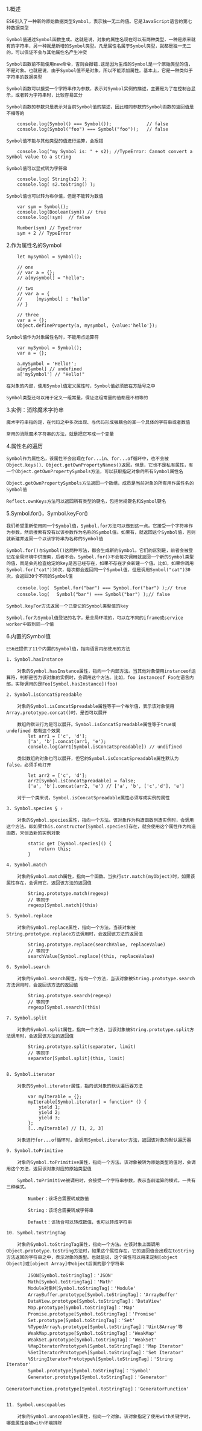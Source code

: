 1.概述

    ES6引入了一种新的原始数据类型Symbol，表示独一无二的值。它是JavaScript语言的第七种数据类型

    Symbol值通过Symbol函数生成。这就是说，对象的属性名现在可以有两种类型，一种是原来就有的字符串，另一种就是新增的Symbol类型。凡是属性名属于Symbol类型，就都是独一无二的，可以保证不会与其他属性名产生冲突

    Symbol函数前不能使用new命令，否则会报错.这是因为生成的Symbol是一个原始类型的值，不是对象。也就是说，由于Symbol值不是对象，所以不能添加属性。基本上，它是一种类似于字符串的数据类型

    Symbol函数可以接受一个字符串作为参数，表示对Symbol实例的描述，主要是为了在控制台显示，或者转为字符串时，比较容易区分

    Symbol函数的参数只是表示对当前Symbol值的描述，因此相同参数的Symbol函数的返回值是不相等的

        console.log(Symbol() === Symbol());             // false
        console.log(Symbol("foo") === Symbol("foo"));   // false

    Symbol值不能与其他类型的值进行运算，会报错

        console.log("my Symbol is: " + s2); //TypeError: Cannot convert a Symbol value to a string

    Symbol值可以显式转为字符串

        console.log( String(s2) );
        console.log( s2.toString() );

    Symbol值也可以转为布尔值，但是不能转为数值

        var sym = Symbol();
        console.log(Boolean(sym)) // true
        console.log(!sym)  // false

        Number(sym) // TypeError
        sym + 2 // TypeError

2.作为属性名的Symbol

        let mysymbol = Symbol();

        // one
        // var a = {};
        // a[mysymbol] = "hello";

        // two
        // var a = {
        //     [mysymbol] : "hello"
        // }

        // three
        var a = {};
        Object.defineProperty(a, mysymbol, {value:'hello'});

    Symbol值作为对象属性名时，不能用点运算符

        var mySymbol = Symbol();
        var a = {};

        a.mySymbol = 'Hello!';
        a[mySymbol] // undefined
        a['mySymbol'] // "Hello!"

    在对象的内部，使用Symbol值定义属性时，Symbol值必须放在方括号之中

    Symbol类型还可以用于定义一组常量，保证这组常量的值都是不相等的


3.实例：消除魔术字符串

    魔术字符串指的是，在代码之中多次出现、与代码形成强耦合的某一个具体的字符串或者数值

    常用的消除魔术字符串的方法，就是把它写成一个变量


4.属性名的遍历

    Symbol作为属性名，该属性不会出现在for...in、for...of循环中，也不会被Object.keys()、Object.getOwnPropertyNames()返回。但是，它也不是私有属性，有一个Object.getOwnPropertySymbols方法，可以获取指定对象的所有Symbol属性名

    Object.getOwnPropertySymbols方法返回一个数组，成员是当前对象的所有用作属性名的Symbol值

    Reflect.ownKeys方法可以返回所有类型的键名，包括常规键名和Symbol键名

5.Symbol.for()，Symbol.keyFor()

    我们希望重新使用同一个Symbol值，Symbol.for方法可以做到这一点。它接受一个字符串作为参数，然后搜索有没有以该参数作为名称的Symbol值。如果有，就返回这个Symbol值，否则就新建并返回一个以该字符串为名称的Symbol值

    Symbol.for()与Symbol()这两种写法，都会生成新的Symbol。它们的区别是，前者会被登记在全局环境中供搜索，后者不会。Symbol.for()不会每次调用就返回一个新的Symbol类型的值，而是会先检查给定的key是否已经存在，如果不存在才会新建一个值。比如，如果你调用Symbol.for("cat")30次，每次都会返回同一个Symbol值，但是调用Symbol("cat")30次，会返回30个不同的Symbol值

        console.log(　Symbol.for("bar") === Symbol.for("bar") );// true
        console.log(　 Symbol("bar") === Symbol("bar") );// false

    Symbol.keyFor方法返回一个已登记的Symbol类型值的key

    Symbol.for为Symbol值登记的名字，是全局环境的，可以在不同的iframe或service worker中取到同一个值

6.内置的Symbol值

    ES6还提供了11个内置的Symbol值，指向语言内部使用的方法

    1. Symbol.hasInstance

        对象的Symbol.hasInstance属性，指向一个内部方法。当其他对象使用instanceof运算符，判断是否为该对象的实例时，会调用这个方法。比如，foo instanceof Foo在语言内部，实际调用的是Foo[Symbol.hasInstance](foo)

    2. Symbol.isConcatSpreadable

        对象的Symbol.isConcatSpreadable属性等于一个布尔值，表示该对象使用Array.prototype.concat()时，是否可以展开

        数组的默认行为是可以展开。Symbol.isConcatSpreadable属性等于true或undefined 都有这个效果
            let arr1 = ['c', 'd'];
            ['a', 'b'].concat(arr1, 'e');
            console.log(arr1[Symbol.isConcatSpreadable]) // undifined

        类似数组的对象也可以展开，但它的Symbol.isConcatSpreadable属性默认为false，必须手动打开

            let arr2 = ['c', 'd'];
            arr2[Symbol.isConcatSpreadable] = false;
            ['a', 'b'].concat(arr2, 'e') // ['a', 'b', ['c','d'], 'e']

        对于一个类来说，Symbol.isConcatSpreadable属性必须写成实例的属性
    
    3. Symbol.species § ⇧

        对象的Symbol.species属性，指向一个方法。该对象作为构造函数创造实例时，会调用这个方法。即如果this.constructor[Symbol.species]存在，就会使用这个属性作为构造函数，来创造新的实例对象

            static get [Symbol.species]() {
                return this;
            }

    4. Symbol.match

        对象的Symbol.match属性，指向一个函数。当执行str.match(myObject)时，如果该属性存在，会调用它，返回该方法的返回值

            String.prototype.match(regexp)
            // 等同于
            regexp[Symbol.match](this)

    5. Symbol.replace

        对象的Symbol.replace属性，指向一个方法，当该对象被String.prototype.replace方法调用时，会返回该方法的返回值

            String.prototype.replace(searchValue, replaceValue)
            // 等同于
            searchValue[Symbol.replace](this, replaceValue)

    6. Symbol.search

        对象的Symbol.search属性，指向一个方法，当该对象被String.prototype.search方法调用时，会返回该方法的返回值

            String.prototype.search(regexp)
            // 等同于
            regexp[Symbol.search](this)

    7. Symbol.split

        对象的Symbol.split属性，指向一个方法，当该对象被String.prototype.split方法调用时，会返回该方法的返回值

            String.prototype.split(separator, limit)
            // 等同于
            separator[Symbol.split](this, limit)


    8. Symbol.iterator

        对象的Symbol.iterator属性，指向该对象的默认遍历器方法
            
            var myIterable = {};
            myIterable[Symbol.iterator] = function* () {
                yield 1;
                yield 2;
                yield 3;
            };
            [...myIterable] // [1, 2, 3]

        对象进行for...of循环时，会调用Symbol.iterator方法，返回该对象的默认遍历器

    9. Symbol.toPrimitive

        对象的Symbol.toPrimitive属性，指向一个方法。该对象被转为原始类型的值时，会调用这个方法，返回该对象对应的原始类型值

        Symbol.toPrimitive被调用时，会接受一个字符串参数，表示当前运算的模式，一共有三种模式。

            Number：该场合需要转成数值

            String：该场合需要转成字符串

            Default：该场合可以转成数值，也可以转成字符串

    10. Symbol.toStringTag

        对象的Symbol.toStringTag属性，指向一个方法。在该对象上面调用Object.prototype.toString方法时，如果这个属性存在，它的返回值会出现在toString方法返回的字符串之中，表示对象的类型。也就是说，这个属性可以用来定制[object Object]或[object Array]中object后面的那个字符串

            JSON[Symbol.toStringTag]：'JSON'
            Math[Symbol.toStringTag]：'Math'
            Module对象M[Symbol.toStringTag]：'Module'
            ArrayBuffer.prototype[Symbol.toStringTag]：'ArrayBuffer'
            DataView.prototype[Symbol.toStringTag]：'DataView'
            Map.prototype[Symbol.toStringTag]：'Map'
            Promise.prototype[Symbol.toStringTag]：'Promise'
            Set.prototype[Symbol.toStringTag]：'Set'
            %TypedArray%.prototype[Symbol.toStringTag]：'Uint8Array'等
            WeakMap.prototype[Symbol.toStringTag]：'WeakMap'
            WeakSet.prototype[Symbol.toStringTag]：'WeakSet'
            %MapIteratorPrototype%[Symbol.toStringTag]：'Map Iterator'
            %SetIteratorPrototype%[Symbol.toStringTag]：'Set Iterator'
            %StringIteratorPrototype%[Symbol.toStringTag]：'String Iterator'
            Symbol.prototype[Symbol.toStringTag]：'Symbol'
            Generator.prototype[Symbol.toStringTag]：'Generator'
            GeneratorFunction.prototype[Symbol.toStringTag]：'GeneratorFunction'

            
    11. Symbol.unscopables

        对象的Symbol.unscopables属性，指向一个对象。该对象指定了使用with关键字时，哪些属性会被with环境排除

        






















